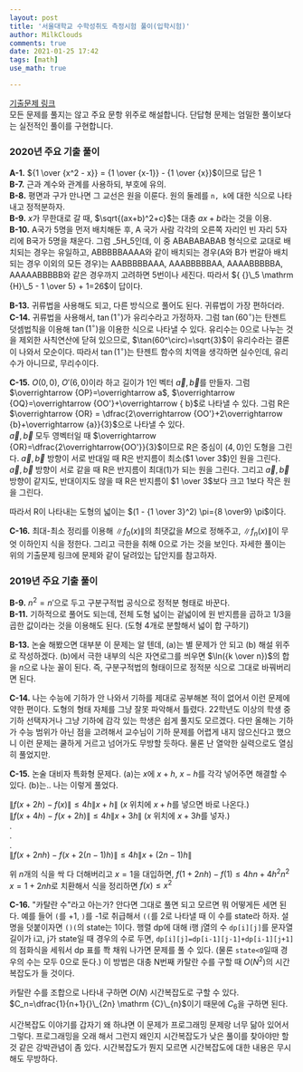 ```yaml
---
layout: post
title: '서울대학교 수학성취도 측정시험 풀이(입학시험)'
author: MilkClouds
comments: true
date: 2021-01-25 17:42
tags: [math]
use_math: true

---
```


[기출문제 링크](http://www.math.snu.ac.kr/board/index.php?mid=ta_problems)  
모든 문제를 풀지는 않고 주요 문항 위주로 해설합니다. 단답형 문제는 엄밀한 풀이보다는 실전적인 풀이를 구현합니다.    

### 2020년 주요 기출 풀이  

**A-1.** ${1 \over {x^2 - x}} = {1 \over {x-1}} - {1 \over {x}}$이므로 답은 1  
**B-7.** 근과 계수와 관계를 사용하되, 부호에 유의.  
**B-8.** 평면과 구가 만나면 그 교선은 원을 이룬다. 원의 둘레를 `n, k`에 대한 식으로 나타내고 정적분하자.  
**B-9.** $x$가 무한대로 갈 때, $\sqrt{(ax+b)^2+c}$는 대충 $ax+b$라는 것을 이용.  
**B-10.** A국가 5명을 먼저 배치해둔 후, A 국가 사람 각각의 오른쪽 자리인 빈 자리 5자리에 B국가 5명을 채운다. 그럼 ${}\_5 \mathrm {H}\_5$인데, 이 중 ABABABABAB 형식으로 교대로 배치되는 경우는 유일하고, ABBBBBAAAA와 같이 배치되는 경우(A와 B가 번갈아 배치되는 경우 이외의 모든 경우)는 AABBBBBAAA, AAABBBBBAA, AAAABBBBBA, AAAAABBBBB와 같은 경우까지 고려하면 5번이나 세진다. 따라서 ${ {}\_5 \mathrm {H}\_5 - 1 \over 5} + 1=26$이 답이다.  


**B-13.** 귀류법을 사용해도 되고, 다른 방식으로 풀어도 된다. 귀류법이 가장 편하더라.  
**C-14.** 귀류법을 사용해서, $\tan(1^\circ)$가 유리수라고 가정하자. 그럼 $\tan(60^\circ)$는 탄젠트 덧셈법칙을 이용해 $\tan(1^\circ)$을 이용한 식으로 나타낼 수 있다. 유리수는 0으로 나누는 것을 제외한 사칙연산에 닫혀 있으므로, $\tan(60^\circ)=\sqrt{3}$이 유리수라는 결론이 나와서 모순이다. 따라서 $\tan(1^\circ)$는 탄젠트 함수의 치역을 생각하면 실수인데, 유리수가 아니므로, 무리수이다.    

**C-15.** $O(0,0)$, $O'(6,0)$이라 하고 길이가 1인 벡터 $\vec a,\vec b$를 만들자. 그럼
$\overrightarrow {OP}=\overrightarrow a$, $\overrightarrow {OQ}=\overrightarrow {OO'}+\overrightarrow { b}$로 나타낼 수 있다. 그럼 R은 $\overrightarrow {OR} = \dfrac{2\overrightarrow {OO'}+2\overrightarrow {b}+\overrightarrow {a}}{3}$으로 나타낼 수 있다.  
$\vec a,\vec b$ 모두 영벡터일 때 $\overrightarrow {OR}=\dfrac{2\overrightarrow{OO'}}{3}$이므로 R은 중심이 $(4,0)$인 도형을 그린다. $\vec a,\vec b$ 방향이 서로 반대일 때 R은 반지름이 최소($1 \over 3$)인 원을 그린다. $\vec a,\vec b$ 방향이 서로 같을 때 R은 반지름이 최대($1$)가 되는 원을 그린다. 그리고 $\vec a,\vec b$ 방향이 같지도, 반대이지도 않을 때 R은 반지름이 $1 \over 3$보다 크고 $1$보다 작은 원을 그린다.   

따라서 R이 나타내는 도형의 넓이는 $(1 - {1 \over 3}^2) \pi={8 \over9} \pi$이다.  


**C-16.** 최대-최소 정리를 이용해 $\|f_0(x)\|$의 최댓값을 $M$으로 정해주고, $\|f_n(x)\|$이 무엇 이하인지 식을 정한다. 그리고 극한을 취해 0으로 가는 것을 보인다. 자세한 풀이는 위의 기출문제 링크에 문제와 같이 달려있는 답안지를 참고하자.


### 2019년 주요 기출 풀이  

**B-9.** $n^2 = n'$으로 두고 구분구적법 공식으로 정적분 형태로 바꾼다.  
**B-11.** 기하적으로 풀어도 되는데, 전체 도형 넓이는 겉넓이에 원 반지름을 곱하고 1/3을 곱한 값이라는 것을 이용해도 된다. (도형 4개로 분할해서 넓이 합 구하기)   

**B-13.** 논술 해봤으면 대부분 이 문제는 알 텐데, (a)는 별 문제가 안 되고 (b) 해설 위주로 작성하겠다. (b)에서 극한 내부의 식은 자연로그를 씌우면 $\ln({k \over n})$의 합을 $n$으로 나눈 꼴이 된다. 즉, 구분구적법의 형태이므로 정적분 식으로 그대로 바꿔버리면 된다.


**C-14.** 나는 수능에 기하가 안 나와서 기하를 제대로 공부해본 적이 없어서 이런 문제에 약한 편이다. 도형의 형태 자체를 그냥 잘못 파악해서 틀렸다. 22학년도 이상의 학생 중 기하 선택자거나 그냥 기하에 감각 있는 학생은 쉽게 풀지도 모르겠다. 다만 올해는 기하가 수능 범위가 아닌 점을 고려해서 교수님이 기하 문제를 어렵게 내지 않으신다고 했으니 이런 문제는 쿨하게 거르고 넘어가도 무방할 듯하다. 물론 난 열악한 실력으로도 열심히 풀었지만.    

**C-15.** 논술 대비자 특화형 문제다. (a)는 $x$에 $x+h$, $x-h$를 각각 넣어주면 해결할 수 있다. (b)는.. 나는 이렇게 풀었다.  

$\|f(x+2h)-f(x)\| \le 4h \|x+h\|$ ($x$ 위치에 $x+h$를 넣으면 바로 나온다.)  
$\|f(x+4h)-f(x+2h)\| \le 4h \|x+3h\|$ ($x$ 위치에 $x+3h$를 넣자.)  
.  
.  
.  
$\|f(x+2nh)-f(x+2(n-1)h)\| \le 4h \|x+(2n-1)h\|$  

위 $n$개의 식을 싹 다 더해버리고 $x=1$을 대입하면, $f(1+2nh)-f(1) \le 4hn+4h^2n^2$   
$x=1+2nh$로 치환해서 식을 정리하면 $f(x) \le x^2$



**C-16.** "카탈란 수"라고 아는가? 안다면 그대로 풀면 되고 모르면 뭐 어떻게든 세면 된다. 예를 들어 `(`를 +1, `)`를 -1로 취급해서 `((`를 2로 나타낼 때 이 수를 state라 하자. 설명을 덧붙이자면 `()(`의 state는 1이다. 행렬 dp에 대해 i행 j열의 수 `dp[i][j]`를 문자열 길이가 i고, j가 state일 때 경우의 수로 두면, `dp[i][j]=dp[i-1][j-1]+dp[i-1][j+1]`의 점화식을 세워서 dp 표를 쫙 채워 나가면 문제를 풀 수 있다. (물론 `state<0`일때 경우의 수는 모두 0으로 둔다.) 이 방법은 대충 N번째 카탈란 수를 구할 때 $O(N^2)$의 시간복잡도가 들 것이다.    

카탈란 수를 조합으로 나타내 구하면 $O(N)$ 시간복잡도로 구할 수 있다. $C_n=\dfrac{1}{n+1}{}\_{2n} \mathrm {C}\_{n}$이기 때문에 $C_6$을 구하면 된다.  

시간복잡도 이야기를 갑자기 왜 하냐면 이 문제가 프로그래밍 문제랑 너무 닮아 있어서 그렇다. 프로그래밍을 오래 해서 그런지 왜인지 시간복잡도가 낮은 풀이를 찾아야만 할 것 같은 강박관념이 좀 있다. 시간복잡도가 뭔지 모르면 시간복잡도에 대한 내용은 무시해도 무방하다.